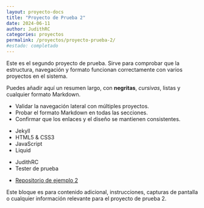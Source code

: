 ```yaml
---
layout: proyecto-docs
title: "Proyecto de Prueba 2"
date: 2024-06-11
author: JudithRC
categories: proyectos
permalink: /proyectos/proyecto-prueba-2/
#estado: completado
---
```

<!-- resumen -->
Este es el segundo proyecto de prueba. Sirve para comprobar que la estructura, navegación y formato funcionan correctamente con varios proyectos en el sistema.

Puedes añadir aquí un resumen largo, con **negritas**, _cursivas_, listas y cualquier formato Markdown.

<!-- objetivos -->
- Validar la navegación lateral con múltiples proyectos.
- Probar el formato Markdown en todas las secciones.
- Confirmar que los enlaces y el diseño se mantienen consistentes.

<!-- tecnologias -->
- Jekyll
- HTML5 & CSS3
- JavaScript
- Liquid

<!-- equipo -->
- JudithRC
- Tester de prueba

<!-- enlaces -->
- [Repositorio de ejemplo 2](https://github.com/ejemplo/proyecto-prueba-2)

<!-- contenido-extra -->
Este bloque es para contenido adicional, instrucciones, capturas de pantalla o cualquier información relevante para el proyecto de prueba 2.
